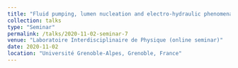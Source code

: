 ```yaml
---
title: "Fluid pumping, lumen nucleation and electro-hydraulic phenomena in cell assemblies"
collection: talks
type: "Seminar"
permalink: /talks/2020-11-02-seminar-7
venue: "Laboratoire Interdisciplinaire de Physique (online seminar)"
date: 2020-11-02
location: "Université Grenoble-Alpes, Grenoble, France"
---
```

